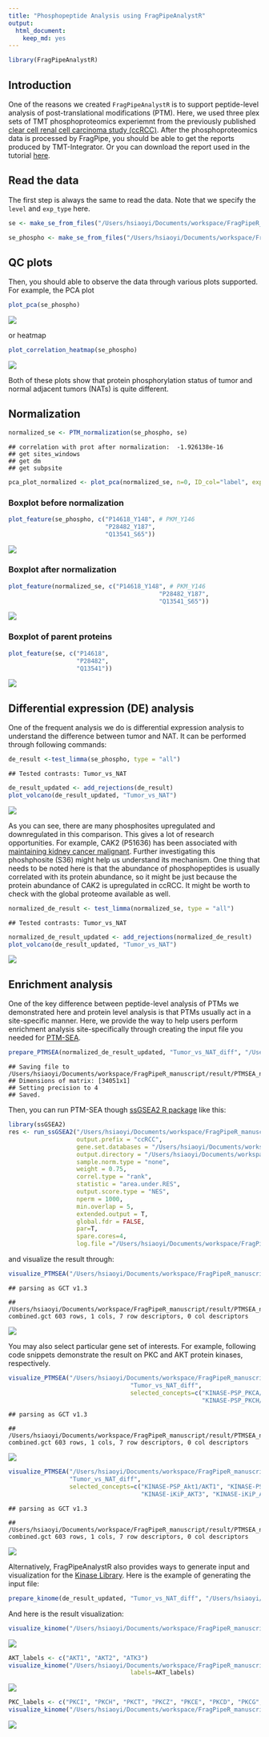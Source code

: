 ```yaml
---
title: "Phosphopeptide Analysis using FragPipeAnalystR"
output:
  html_document:
    keep_md: yes
---
```



``` r
library(FragPipeAnalystR)
```

## Introduction
One of the reasons we created `FragPipeAnalystR` is to support peptide-level analysis of post-translational modifications (PTM). Here, we used three plex sets of TMT phosphoproteomics experiemnt from the previously published [clear cell renal cell carcinoma study (ccRCC)](https://www.sciencedirect.com/science/article/pii/S0092867419311237?via%3Dihub). After the phosphoproteomics data is processed by FragPipe, you should be able to get the reports produced by TMT-Integrator. Or you can download the report used in the tutorial [here](https://drive.google.com/drive/u/2/folders/1x8DCxGKdsZQmYGsv3vSWfj1IYRPzykmT).

## Read the data

The first step is always the same to read the data. Note that we specify the `level` and `exp_type` here.


``` r
se <- make_se_from_files("/Users/hsiaoyi/Documents/workspace/FragPipeR_manuscript/data/TMT_4plex/ratio_protein_MD.tsv", "/Users/hsiaoyi/Documents/workspace/FragPipeR_manuscript/data/TMT_4plex/experiment_annotation_clean.tsv", level="protein", type = "TMT")
```


``` r
se_phospho <- make_se_from_files("/Users/hsiaoyi/Documents/workspace/FragPipeR_manuscript/data/TMT_phospho_4plex/ratio_single-site_MD.tsv", "/Users/hsiaoyi/Documents/workspace/FragPipeR_manuscript/data/TMT_4plex/experiment_annotation_clean.tsv", level="peptide", type = "TMT", exp_type="phospho")
```

## QC plots

Then, you should able to observe the data through various plots supported. For example, the PCA plot 

``` r
plot_pca(se_phospho)
```

![](phospho_TMT_tutorial_files/figure-html/unnamed-chunk-3-1.png)<!-- -->

or heatmap

``` r
plot_correlation_heatmap(se_phospho)
```

![](phospho_TMT_tutorial_files/figure-html/unnamed-chunk-4-1.png)<!-- -->

Both of these plots show that protein phosphorylation status of tumor and normal adjacent tumors (NATs) is quite different.

## Normalization

``` r
normalized_se <- PTM_normalization(se_phospho, se)
```

```
## correlation with prot after normalization:  -1.926138e-16 
## get sites_windows 
## get dm 
## get subpsite
```

``` r
pca_plot_normalized <- plot_pca(normalized_se, n=0, ID_col="label", exp="TMT", interactive = F)
```

### Boxplot before normalization

``` r
plot_feature(se_phospho, c("P14618_Y148", # PKM_Y146
                           "P28482_Y187",
                           "Q13541_S65"))
```

![](phospho_TMT_tutorial_files/figure-html/unnamed-chunk-6-1.png)<!-- -->

### Boxplot after normalization

``` r
plot_feature(normalized_se, c("P14618_Y148", # PKM_Y146
                                          "P28482_Y187",
                                          "Q13541_S65"))
```

![](phospho_TMT_tutorial_files/figure-html/unnamed-chunk-7-1.png)<!-- -->

### Boxplot of parent proteins

``` r
plot_feature(se, c("P14618",
                   "P28482",
                   "Q13541"))
```

![](phospho_TMT_tutorial_files/figure-html/unnamed-chunk-8-1.png)<!-- -->


## Differential expression (DE) analysis

One of the frequent analysis we do is differential expression analysis to understand the difference between tumor and NAT. It can be performed through following commands:


``` r
de_result <-test_limma(se_phospho, type = "all")
```

```
## Tested contrasts: Tumor_vs_NAT
```

``` r
de_result_updated <- add_rejections(de_result)
plot_volcano(de_result_updated, "Tumor_vs_NAT")
```

![](phospho_TMT_tutorial_files/figure-html/unnamed-chunk-9-1.png)<!-- -->

As you can see, there are many phosphosites upregulated and downregulated in this comparison. This gives a lot of research opportunities. For example, CAK2 (P51636) has been associated with [maintaining kidney cancer malignant](https://pubmed.ncbi.nlm.nih.gov/30288056/). Further investigating this phoshphosite (S36) might help us understand its mechanism. One thing that needs to be noted here is that the abundance of phosphopeptides is usually correlated with its protein abundance, so it might be just because the protein abundance of CAK2 is upregulated in ccRCC. It might be worth to check with the global proteome available as well. 


``` r
normalized_de_result <- test_limma(normalized_se, type = "all")
```

```
## Tested contrasts: Tumor_vs_NAT
```

``` r
normalized_de_result_updated <- add_rejections(normalized_de_result)
plot_volcano(de_result_updated, "Tumor_vs_NAT")
```

![](phospho_TMT_tutorial_files/figure-html/unnamed-chunk-10-1.png)<!-- -->

## Enrichment analysis
One of the key difference between peptide-level analysis of PTMs we demonstrated here and protein level analysis is that PTMs usually act in a site-specific manner. Here, we provide the way to help users perform enrichment analysis site-specifically through creating the input file you needed for [PTM-SEA](https://doi.org/10.1074/mcp.tir118.000943).

``` r
prepare_PTMSEA(normalized_de_result_updated, "Tumor_vs_NAT_diff", "/Users/hsiaoyi/Documents/workspace/FragPipeR_manuscript/result/PTMSEA_new/result.gct")
```

```
## Saving file to  /Users/hsiaoyi/Documents/workspace/FragPipeR_manuscript/result/PTMSEA_new/result.gct 
## Dimensions of matrix: [34051x1]
## Setting precision to 4
## Saved.
```

Then, you can run PTM-SEA though [ssGSEA2 R package](https://github.com/nicolerg/ssGSEA2) like this:

``` r
library(ssGSEA2)
res <- run_ssGSEA2("/Users/hsiaoyi/Documents/workspace/FragPipeR_manuscript/result/PTMSEA_new/result.gct",
                   output.prefix = "ccRCC",
                   gene.set.databases = "/Users/hsiaoyi/Documents/workspace/FragPipeR_manuscript/db_ptm.sig.db.all.v2.0.0/ptm.sig.db.all.flanking.human.v2.0.0.gmt",
                   output.directory = "/Users/hsiaoyi/Documents/workspace/FragPipeR_manuscript/result/PTMSEA_new/result",
                   sample.norm.type = "none", 
                   weight = 0.75, 
                   correl.type = "rank", 
                   statistic = "area.under.RES",
                   output.score.type = "NES", 
                   nperm = 1000, 
                   min.overlap = 5, 
                   extended.output = T,
                   global.fdr = FALSE,
                   par=T,
                   spare.cores=4,
                   log.file ="/Users/hsiaoyi/Documents/workspace/FragPipeR_manuscript/result/PTMSEA_new/ccRCC_PTMSEA.log")
```

and visualize the result through:


``` r
visualize_PTMSEA("/Users/hsiaoyi/Documents/workspace/FragPipeR_manuscript/result/PTMSEA_new/result/ccRCC-combined.gct", "Tumor_vs_NAT_diff")
```

```
## parsing as GCT v1.3
```

```
## /Users/hsiaoyi/Documents/workspace/FragPipeR_manuscript/result/PTMSEA_new/result/ccRCC-combined.gct 603 rows, 1 cols, 7 row descriptors, 0 col descriptors
```

![](phospho_TMT_tutorial_files/figure-html/unnamed-chunk-13-1.png)<!-- -->

You may also select particular gene set of interests. For example, following code snippets demonstrate the result on PKC and AKT protein kinases, respectively.


``` r
visualize_PTMSEA("/Users/hsiaoyi/Documents/workspace/FragPipeR_manuscript/result/PTMSEA_new/result/ccRCC-combined.gct",
                                  "Tumor_vs_NAT_diff",
                                  selected_concepts=c("KINASE-PSP_PKCA/PRKCA", "KINASE-PSP_PKCB/PRKCB", "KINASE-PSP_PKCG/PRKCG", "KINASE-PSP_PKCB_iso2/PRKCB", "KINASE-PSP_PKCD/PRKCD", "KINASE-PSP_PKCI/PRKCI", "KINASE-PSP_PKCT/PRKCQ",
                                                      "KINASE-PSP_PKCH/PRKCH", "KINASE-PSP_PKCE/PRKCE", "KINASE-PSP_PKCZ/PRKCZ"))
```

```
## parsing as GCT v1.3
```

```
## /Users/hsiaoyi/Documents/workspace/FragPipeR_manuscript/result/PTMSEA_new/result/ccRCC-combined.gct 603 rows, 1 cols, 7 row descriptors, 0 col descriptors
```

![](phospho_TMT_tutorial_files/figure-html/unnamed-chunk-14-1.png)<!-- -->


``` r
visualize_PTMSEA("/Users/hsiaoyi/Documents/workspace/FragPipeR_manuscript/result/PTMSEA_new/result/ccRCC-combined.gct",
                 "Tumor_vs_NAT_diff",
                 selected_concepts=c("KINASE-PSP_Akt1/AKT1", "KINASE-PSP_Akt3/AKT3", "KINASE-PSP_Akt2/AKT2",
                                     "KINASE-iKiP_AKT3", "KINASE-iKiP_AKT2", "PATH-WP_PI3K-Akt_signaling_pathway", "KINASE-iKiP_AKT1"))
```

```
## parsing as GCT v1.3
```

```
## /Users/hsiaoyi/Documents/workspace/FragPipeR_manuscript/result/PTMSEA_new/result/ccRCC-combined.gct 603 rows, 1 cols, 7 row descriptors, 0 col descriptors
```

![](phospho_TMT_tutorial_files/figure-html/unnamed-chunk-15-1.png)<!-- -->
                                                      
Alternatively, FragPipeAnalystR also provides ways to generate input and visualization for the [Kinase Library](https://kinase-library.phosphosite.org/). Here is the example of generating the input file:


``` r
prepare_kinome(de_result_updated, "Tumor_vs_NAT_diff", "/Users/hsiaoyi/Documents/workspace/FragPipeR_manuscript/result/kinome_new/kinome_input_asterisk.tsv")
```


And here is the result visualization:

``` r
visualize_kinome("/Users/hsiaoyi/Documents/workspace/FragPipeR_manuscript/result/kinome_result/enrichment-analysis-result-table.txt")
```

![](phospho_TMT_tutorial_files/figure-html/unnamed-chunk-17-1.png)<!-- -->


``` r
AKT_labels <- c("AKT1", "AKT2", "ATK3")
visualize_kinome("/Users/hsiaoyi/Documents/workspace/FragPipeR_manuscript/result/kinome_result/enrichment-analysis-result-table.txt",
                                  labels=AKT_labels)
```

![](phospho_TMT_tutorial_files/figure-html/unnamed-chunk-18-1.png)<!-- -->


``` r
PKC_labels <- c("PKCI", "PKCH", "PKCT", "PKCZ", "PKCE", "PKCD", "PKCG", "PKCA", "PKCB")
visualize_kinome("/Users/hsiaoyi/Documents/workspace/FragPipeR_manuscript/result/kinome_result/enrichment-analysis-result-table.txt", labels=PKC_labels)
```

![](phospho_TMT_tutorial_files/figure-html/unnamed-chunk-19-1.png)<!-- -->




